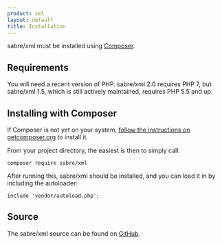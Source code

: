 ```yaml
---
product: xml 
layout: default
title: Installation
---
```


sabre/xml must be installed using [Composer][1].

Requirements
------------

You will need a recent version of PHP. sabre/xml 2.0 requires PHP 7, but
sabre/xml 1.5, which is still actively maintained, requires PHP 5.5 and up.

Installing with Composer
------------------------

If Composer is not yet on your system, [follow the instructions on getcomposer.org][2]
to install it.

From your project directory, the easiest is then to simply call:

    composer require sabre/xml

After running this, sabre/xml should be installed, and you can load it in by
including the autoloader:

    include 'vendor/autoload.php';

Source
------

The sabre/xml source can be found on [GitHub][3].

[1]: http://getcomposer.org/
[2]: https://getcomposer.org/doc/00-intro.md#installation-nix
[3]: https://github.com/fruux/sabre-xml

